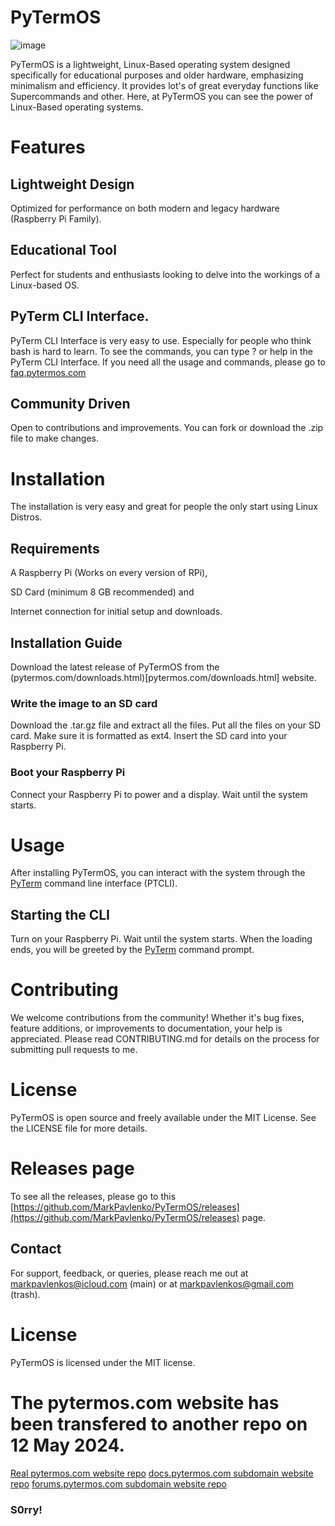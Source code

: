 # PyTermOS
![image](https://github.com/MarkPavlenko/PyTermOS/assets/109904787/c3d32466-7f25-453b-81bb-b19caedba08b)

PyTermOS is a lightweight, Linux-Based operating system designed specifically for educational purposes and older hardware, emphasizing minimalism and efficiency. It provides lot's of great everyday functions like Supercommands and other. Here, at PyTermOS you can see the power of Linux-Based operating systems.
# Features
## Lightweight Design

Optimized for performance on both modern and legacy hardware (Raspberry Pi Family).
## Educational Tool
Perfect for students and enthusiasts looking to delve into the workings of a Linux-based OS.
## PyTerm CLI Interface.
PyTerm CLI Interface is very easy to use. Especially for people who think bash is hard to learn.
To see the commands, you can type ? or help in the PyTerm CLI Interface.
If you need all the usage and commands, please go to [faq.pytermos.com](faq.pytermos.com)
## Community Driven
Open to contributions and improvements. You can fork or download the .zip file to make changes.
# Installation
The installation is very easy and great for people the only start using Linux Distros.
## Requirements
A Raspberry Pi (Works on every version of RPi),

SD Card (minimum 8 GB recommended)
and

Internet connection for initial setup and downloads.
## Installation Guide
Download the latest release of PyTermOS from the (pytermos.com/downloads.html)[pytermos.com/downloads.html] website.
### Write the image to an SD card
Download the .tar.gz file and extract all the files.
Put all the files on your SD card.
Make sure it is formatted as ext4.
Insert the SD card into your Raspberry Pi.
### Boot your Raspberry Pi
Connect your Raspberry Pi to power and a display.
Wait until the system starts.
# Usage
After installing PyTermOS, you can interact with the system through the [PyTerm](markpavlenko.github.io/PyTerm) command line interface (PTCLI).
## Starting the CLI
Turn on your Raspberry Pi.
Wait until the system starts.
When the loading ends, you will be greeted by the [PyTerm](markpavlenko.github.io/PyTerm) command prompt.
# Contributing
We welcome contributions from the community! Whether it's bug fixes, feature additions, or improvements to documentation, your help is appreciated. Please read CONTRIBUTING.md for details on the process for submitting pull requests to me.
# License
PyTermOS is open source and freely available under the MIT License. See the LICENSE file for more details.
# Releases page
To see all the releases, please go to this [https://github.com/MarkPavlenko/PyTermOS/releases](https://github.com/MarkPavlenko/PyTermOS/releases) page.
## Contact
For support, feedback, or queries, please reach me out at markpavlenkos@icloud.com (main) or at markpavlenkos@gmail.com (trash).
# License
PyTermOS is licensed under the MIT license.
# The pytermos.com website has been transfered to another repo on 12 May 2024.
[Real pytermos.com website repo](https://github.com/MarkPavlenko/PyTermOSWeb)
[docs.pytermos.com subdomain website repo](https://github.com/MarkPavlenko/PyTermOSDocs)
[forums.pytermos.com subdomain website repo](https://github.com/MarkPavlenko/PyTermOSForums)
### S0rry!
